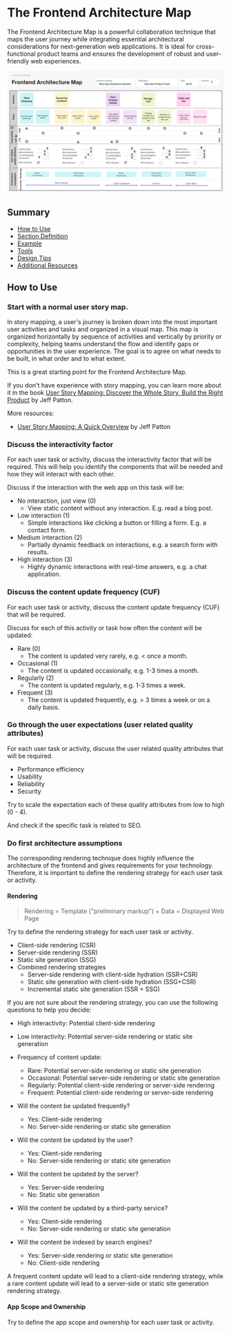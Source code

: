 # The Frontend Architecture Map

The Frontend Architecture Map is a powerful collaboration technique that maps the user journey while integrating essential 
architectural considerations for next-generation web applications. It is ideal for cross-functional product teams and ensures the 
development of robust and user-friendly web experiences.

![Frontend Architecture Map](resources/example-frontend-architecture-map-en.png "The Frontend Architecture Map V1")

## Summary

- [How to Use](#how-to-use)
- [Section Definition](#section-definitions)
- [Example](#example)
- [Tools](#tools)
- [Design Tips](#design-tips)
- [Additional Resources](#additional-resources)

## How to Use

### Start with a normal user story map.

In story mapping, a user's journey is broken down into the most important user activities and tasks and organized in a visual map. This map is organized horizontally by sequence of activities and vertically by priority or complexity, helping teams understand the flow and identify gaps or opportunities in the user experience. The goal is to agree on what needs to be built, in what order and to what extent.

This is a great starting point for the Frontend Architecture Map.

If you don't have experience with story mapping, you can learn more about it in the book [User Story Mapping: Discover the Whole Story, Build the Right Product](https://amzn.to/4dBS5mc) by Jeff Patton.

More resources:
- [User Story Mapping: A Quick Overview](https://jpattonassociates.com/story-mapping/) by Jeff Patton


### Discuss the interactivity factor

For each user task or activity, discuss the interactivity factor that will be required. This will help you identify the components that will be needed and how they will interact with each other.

Discuss if the interaction with the web app on this task will be:

* No interaction, just view (0)
    * View static content without any interaction. E.g. read a blog post.
* Low interaction (1)
    * Simple interactions like clicking a button or filling a form. E.g. a contact form.
* Medium interaction (2)
    * Partially dynamic feedback on interactions, e.g. a search form with results.
* High interaction (3)
    * Highly dynamic interactions with real-time answers, e.g. a chat application.


### Discuss the content update frequency (CUF)

For each user task or activity, discuss the content update frequency (CUF) that will be required. 

Discuss for each of this activity or task how often the content will be updated:

* Rare (0)
    * The content is updated very rarely, e.g. < once a month.
* Occasional (1)
    * The content is updated occasionally, e.g. 1-3 times a month.
* Regularly (2)
    * The content is updated regularly, e.g. 1-3 times a week.
* Frequent (3)
    * The content is updated frequently, e.g. > 3 times a week or on a daily basis.

### Go through the user expectations (user related quality attributes)

For each user task or activity, discuss the user related quality attributes that will be required.

* Performance efficiency
* Usability
* Reliability
* Security

Try to scale the expectation each of these quality attributes from low to high (0 - 4).

And check if the specific task is related to SEO.

### Do first architecture assumptions

The corresponding rendering technique does highly influence the architecture of the frontend and gives requirements for your technology. Therefore, it is important to define the rendering strategy for each user task or activity.

#### Rendering

> Rendering = Template ("preliminary markup") + Data = Displayed Web Page

Try to define the rendering strategy for each user task or activity.

* Client-side rendering (CSR)
* Server-side rendering (SSR)
* Static site generation (SSG)
* Combined rendering strategies
    * Server-side rendering with client-side hydration (SSR+CSR)
    * Static site generation with client-side hydration (SSG+CSR)
    * Incremental static site generation (SSR + SSG)


If you are not sure about the rendering strategy, you can use the following questions to help you decide:

* High interactivity: Potential client-side rendering
* Low interactivity: Potential server-side rendering or static site generation

* Frequency of content update:
    * Rare: Potential server-side rendering or static site generation
    * Occasional: Potential server-side rendering or static site generation
    * Regularly: Potential client-side rendering or server-side rendering
    * Frequent: Potential client-side rendering or server-side rendering

* Will the content be updated frequently?
    * Yes: Client-side rendering
    * No: Server-side rendering or static site generation
* Will the content be updated by the user?
    * Yes: Client-side rendering
    * No: Server-side rendering or static site generation
* Will the content be updated by the server?
    * Yes: Server-side rendering
    * No: Static site generation
* Will the content be updated by a third-party service?
    * Yes: Client-side rendering
    * No: Server-side rendering or static site generation   
* Will the content be indexed by search engines?
    * Yes: Server-side rendering or static site generation
    * No: Client-side rendering

A frequent content update will lead to a client-side rendering strategy, while a rare content update will lead to a server-side or static site generation rendering strategy.



#### App Scope and Ownership

Try to define the app scope and ownership for each user task or activity.